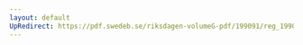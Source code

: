 ```yaml
---
layout: default
UpRedirect: https://pdf.swedeb.se/riksdagen-volumeG-pdf/199091/reg_199091/reg_199091_0831.pdf
---
```

